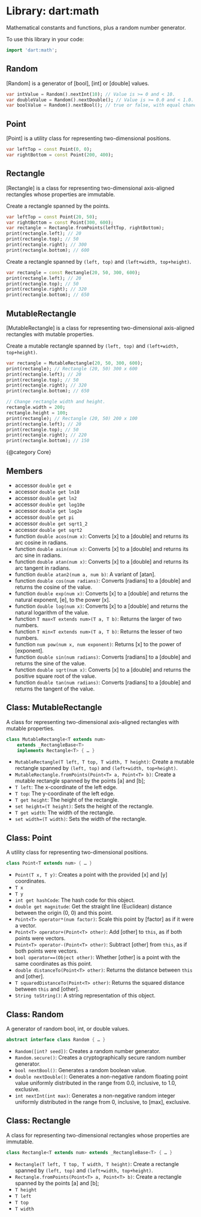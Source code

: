 # Library: dart:math

Mathematical constants and functions, plus a random number generator.

To use this library in your code:
```dart
import 'dart:math';
```

## Random
[Random] is a generator of [bool], [int] or [double] values.
```dart
var intValue = Random().nextInt(10); // Value is >= 0 and < 10.
var doubleValue = Random().nextDouble(); // Value is >= 0.0 and < 1.0.
var boolValue = Random().nextBool(); // true or false, with equal chance.
```

## Point
[Point] is a utility class for representing two-dimensional positions.
```dart
var leftTop = const Point(0, 0);
var rightBottom = const Point(200, 400);
```

## Rectangle
[Rectangle] is a class for representing two-dimensional axis-aligned
rectangles whose properties are immutable.

Create a rectangle spanned by the points.
```dart
var leftTop = const Point(20, 50);
var rightBottom = const Point(300, 600);
var rectangle = Rectangle.fromPoints(leftTop, rightBottom);
print(rectangle.left); // 20
print(rectangle.top); // 50
print(rectangle.right); // 300
print(rectangle.bottom); // 600
```

Create a rectangle spanned by `(left, top)` and
`(left+width, top+height)`.
```dart
var rectangle = const Rectangle(20, 50, 300, 600);
print(rectangle.left); // 20
print(rectangle.top); // 50
print(rectangle.right); // 320
print(rectangle.bottom); // 650
```

## MutableRectangle
[MutableRectangle] is a class for representing two-dimensional axis-aligned
rectangles with mutable properties.

Create a mutable rectangle spanned by `(left, top)` and
`(left+width, top+height)`.
```dart
var rectangle = MutableRectangle(20, 50, 300, 600);
print(rectangle); // Rectangle (20, 50) 300 x 600
print(rectangle.left); // 20
print(rectangle.top); // 50
print(rectangle.right); // 320
print(rectangle.bottom); // 650

// Change rectangle width and height.
rectangle.width = 200;
rectangle.height = 100;
print(rectangle); // Rectangle (20, 50) 200 x 100
print(rectangle.left); // 20
print(rectangle.top); // 50
print(rectangle.right); // 220
print(rectangle.bottom); // 150
```

{@category Core}

## Members

- accessor `double get e`
- accessor `double get ln10`
- accessor `double get ln2`
- accessor `double get log10e`
- accessor `double get log2e`
- accessor `double get pi`
- accessor `double get sqrt1_2`
- accessor `double get sqrt2`
- function `double acos(num x)`:
  Converts [x] to a [double] and returns its arc cosine in radians.
- function `double asin(num x)`:
  Converts [x] to a [double] and returns its arc sine in radians.
- function `double atan(num x)`:
  Converts [x] to a [double] and returns its arc tangent in radians.
- function `double atan2(num a, num b)`: A variant of [atan].
- function `double cos(num radians)`:
  Converts [radians] to a [double] and returns the cosine of the value.
- function `double exp(num x)`:
  Converts [x] to a [double] and returns the natural exponent, [e],
  to the power [x].
- function `double log(num x)`:
  Converts [x] to a [double] and returns the natural logarithm of the value.
- function `T max<T extends num>(T a, T b)`: Returns the larger of two numbers.
- function `T min<T extends num>(T a, T b)`: Returns the lesser of two numbers.
- function `num pow(num x, num exponent)`: Returns [x] to the power of [exponent].
- function `double sin(num radians)`:
  Converts [radians] to a [double] and returns the sine of the value.
- function `double sqrt(num x)`:
  Converts [x] to a [double] and returns the positive square root of the
  value.
- function `double tan(num radians)`:
  Converts [radians] to a [double] and returns the tangent of the value.

## Class: MutableRectangle

A class for representing two-dimensional axis-aligned rectangles with
mutable properties.

```dart
class MutableRectangle<T extends num>
    extends _RectangleBase<T>
    implements Rectangle<T> { … }
```

- `MutableRectangle(T left, T top, T width, T height)`:
  Create a mutable rectangle spanned by `(left, top)` and
  `(left+width, top+height)`.
- `MutableRectangle.fromPoints(Point<T> a, Point<T> b)`:
  Create a mutable rectangle spanned by the points [a] and [b];
- `T left`: The x-coordinate of the left edge.
- `T top`: The y-coordinate of the left edge.
- `T get height`: The height of the rectangle.
- `set height=(T height)`: Sets the height of the rectangle.
- `T get width`: The width of the rectangle.
- `set width=(T width)`: Sets the width of the rectangle.

## Class: Point

A utility class for representing two-dimensional positions.

```dart
class Point<T extends num> { … }
```

- `Point(T x, T y)`: Creates a point with the provided [x] and [y] coordinates.
- `T x`
- `T y`
- `int get hashCode`: The hash code for this object.
- `double get magnitude`:
  Get the straight line (Euclidean) distance between the origin (0, 0) and
  this point.
- `Point<T> operator*(num factor)`:
  Scale this point by [factor] as if it were a vector.
- `Point<T> operator+(Point<T> other)`:
  Add [other] to `this`, as if both points were vectors.
- `Point<T> operator-(Point<T> other)`:
  Subtract [other] from `this`, as if both points were vectors.
- `bool operator==(Object other)`:
  Whether [other] is a point with the same coordinates as this point.
- `double distanceTo(Point<T> other)`:
  Returns the distance between `this` and [other].
- `T squaredDistanceTo(Point<T> other)`:
  Returns the squared distance between `this` and [other].
- `String toString()`: A string representation of this object.

## Class: Random

A generator of random bool, int, or double values.

```dart
abstract interface class Random { … }
```

- `Random([int? seed])`: Creates a random number generator.
- `Random.secure()`: Creates a cryptographically secure random number generator.
- `bool nextBool()`: Generates a random boolean value.
- `double nextDouble()`:
  Generates a non-negative random floating point value uniformly distributed
  in the range from 0.0, inclusive, to 1.0, exclusive.
- `int nextInt(int max)`:
  Generates a non-negative random integer uniformly distributed in the range
  from 0, inclusive, to [max], exclusive.

## Class: Rectangle

A class for representing two-dimensional rectangles whose properties are
immutable.

```dart
class Rectangle<T extends num> extends _RectangleBase<T> { … }
```

- `Rectangle(T left, T top, T width, T height)`:
  Create a rectangle spanned by `(left, top)` and
  `(left+width, top+height)`.
- `Rectangle.fromPoints(Point<T> a, Point<T> b)`:
  Create a rectangle spanned by the points [a] and [b];
- `T height`
- `T left`
- `T top`
- `T width`
